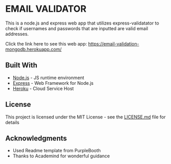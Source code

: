 # EMAIL VALIDATOR

This is a node.js and express web app that utilizes express-validatator to check if usernames and passwords that are inputted are valid
email addresses.

Click the link here to see this web app: https://email-validation-mongodb.herokuapp.com/

## Built With

* [Node.js](https://nodejs.org/en/) - JS runtime environment
* [Express](https://expressjs.com/) - Web Framework for Node.js
* [Heroku](https://dashboard.heroku.com/apps) - Cloud Service Host

## License

This project is licensed under the MIT License - see the [LICENSE.md](LICENSE.md) file for details

## Acknowledgments

* Used Readme template from PurpleBooth
* Thanks to Academind for wonderful guidance



